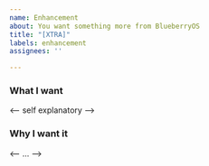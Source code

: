 ```yaml
---
name: Enhancement
about: You want something more from BlueberryOS
title: "[XTRA]"
labels: enhancement
assignees: ''

---
```


### What I want
<-- self explanatory -->
### Why I want it
<-- ... -->
